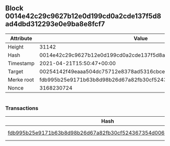 ## Block 0014e42c29c9627b12e0d199cd0a2cde137f5d8ad4dbd312293e0e9ba8e8fcf7

Attribute | Value
--- | ---
Height | 31142
Hash | 0014e42c29c9627b12e0d199cd0a2cde137f5d8ad4dbd312293e0e9ba8e8fcf7
Timestamp | 2021-04-21T15:50:47+00:00
Target | 00254142f49eaaa504dc75712e8378ad5316cbcead634704b3734b6271167cc4
Merke root | fdb995b25e9171b63b8d98b26d67a82fb30cf524367354d00624c3bafeb87639
Nonce | 3168230724

```

```

### Transactions

Hash | Amount
--- | ---
[fdb995b25e9171b63b8d98b26d67a82fb30cf524367354d00624c3bafeb87639](fdb995b25e9171b63b8d98b26d67a82fb30cf524367354d00624c3bafeb87639.md) | 10.00000000 SKEPTI 
